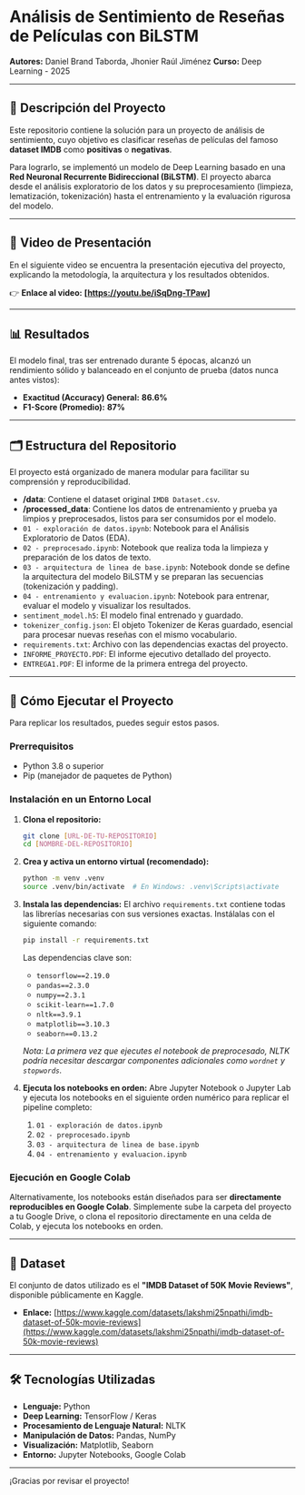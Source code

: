# Análisis de Sentimiento de Reseñas de Películas con BiLSTM

**Autores:** Daniel Brand Taborda, Jhonier Raúl Jiménez
**Curso:** Deep Learning - 2025

---

## 📝 Descripción del Proyecto

Este repositorio contiene la solución para un proyecto de análisis de sentimiento, cuyo objetivo es clasificar reseñas de películas del famoso **dataset IMDB** como **positivas** o **negativas**.

Para lograrlo, se implementó un modelo de Deep Learning basado en una **Red Neuronal Recurrente Bidireccional (BiLSTM)**. El proyecto abarca desde el análisis exploratorio de los datos y su preprocesamiento (limpieza, lematización, tokenización) hasta el entrenamiento y la evaluación rigurosa del modelo.

---

## 🎥 Video de Presentación

En el siguiente video se encuentra la presentación ejecutiva del proyecto, explicando la metodología, la arquitectura y los resultados obtenidos.

👉 **Enlace al video:** **[https://youtu.be/iSqDng-TPaw]**

---

## 📊 Resultados

El modelo final, tras ser entrenado durante 5 épocas, alcanzó un rendimiento sólido y balanceado en el conjunto de prueba (datos nunca antes vistos):

* **Exactitud (Accuracy) General:** **86.6%**
* **F1-Score (Promedio):** **87%**

---

## 🗂️ Estructura del Repositorio

El proyecto está organizado de manera modular para facilitar su comprensión y reproducibilidad.

* **/data**: Contiene el dataset original `IMDB Dataset.csv`.
* **/processed_data**: Contiene los datos de entrenamiento y prueba ya limpios y preprocesados, listos para ser consumidos por el modelo.
* `01 - exploración de datos.ipynb`: Notebook para el Análisis Exploratorio de Datos (EDA).
* `02 - preprocesado.ipynb`: Notebook que realiza toda la limpieza y preparación de los datos de texto.
* `03 - arquitectura de linea de base.ipynb`: Notebook donde se define la arquitectura del modelo BiLSTM y se preparan las secuencias (tokenización y padding).
* `04 - entrenamiento y evaluacion.ipynb`: Notebook para entrenar, evaluar el modelo y visualizar los resultados.
* `sentiment_model.h5`: El modelo final entrenado y guardado.
* `tokenizer_config.json`: El objeto Tokenizer de Keras guardado, esencial para procesar nuevas reseñas con el mismo vocabulario.
* `requirements.txt`: Archivo con las dependencias exactas del proyecto.
* `INFORME_PROYECTO.PDF`: El informe ejecutivo detallado del proyecto.
* `ENTREGA1.PDF`: El informe de la primera entrega del proyecto.

---

## 🚀 Cómo Ejecutar el Proyecto

Para replicar los resultados, puedes seguir estos pasos.

### Prerrequisitos

* Python 3.8 o superior
* Pip (manejador de paquetes de Python)

### Instalación en un Entorno Local

1.  **Clona el repositorio:**
    ```bash
    git clone [URL-DE-TU-REPOSITORIO]
    cd [NOMBRE-DEL-REPOSITORIO]
    ```

2.  **Crea y activa un entorno virtual (recomendado):**
    ```bash
    python -m venv .venv
    source .venv/bin/activate  # En Windows: .venv\Scripts\activate
    ```

3.  **Instala las dependencias:**
    El archivo `requirements.txt` contiene todas las librerías necesarias con sus versiones exactas. Instálalas con el siguiente comando:
    ```bash
    pip install -r requirements.txt
    ```
    Las dependencias clave son:
    - `tensorflow==2.19.0`
    - `pandas==2.3.0`
    - `numpy==2.3.1`
    - `scikit-learn==1.7.0`
    - `nltk==3.9.1`
    - `matplotlib==3.10.3`
    - `seaborn==0.13.2`

    *Nota: La primera vez que ejecutes el notebook de preprocesado, NLTK podría necesitar descargar componentes adicionales como `wordnet` y `stopwords`.*

4.  **Ejecuta los notebooks en orden:**
    Abre Jupyter Notebook o Jupyter Lab y ejecuta los notebooks en el siguiente orden numérico para replicar el pipeline completo:
    1.  `01 - exploración de datos.ipynb`
    2.  `02 - preprocesado.ipynb`
    3.  `03 - arquitectura de linea de base.ipynb`
    4.  `04 - entrenamiento y evaluacion.ipynb`

### Ejecución en Google Colab

Alternativamente, los notebooks están diseñados para ser **directamente reproducibles en Google Colab**. Simplemente sube la carpeta del proyecto a tu Google Drive, o clona el repositorio directamente en una celda de Colab, y ejecuta los notebooks en orden.

---

## 💾 Dataset

El conjunto de datos utilizado es el **"IMDB Dataset of 50K Movie Reviews"**, disponible públicamente en Kaggle.

* **Enlace:** [https://www.kaggle.com/datasets/lakshmi25npathi/imdb-dataset-of-50k-movie-reviews](https://www.kaggle.com/datasets/lakshmi25npathi/imdb-dataset-of-50k-movie-reviews)

---

## 🛠️ Tecnologías Utilizadas

* **Lenguaje:** Python
* **Deep Learning:** TensorFlow / Keras
* **Procesamiento de Lenguaje Natural:** NLTK
* **Manipulación de Datos:** Pandas, NumPy
* **Visualización:** Matplotlib, Seaborn
* **Entorno:** Jupyter Notebooks, Google Colab

---

¡Gracias por revisar el proyecto!